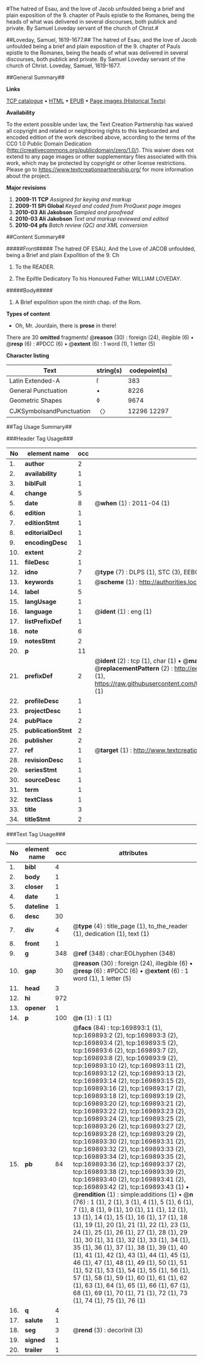#The hatred of Esau, and the love of Jacob unfoulded being a brief and plain exposition of the 9. chapter of Pauls epistle to the Romanes, being the heads of what was delivered in several discourses, both publick and private. By Samuel Loveday servant of the church of Christ.#

##Loveday, Samuel, 1619-1677.##
The hatred of Esau, and the love of Jacob unfoulded being a brief and plain exposition of the 9. chapter of Pauls epistle to the Romanes, being the heads of what was delivered in several discourses, both publick and private. By Samuel Loveday servant of the church of Christ.
Loveday, Samuel, 1619-1677.

##General Summary##

**Links**

[TCP catalogue](http://www.ota.ox.ac.uk/tcp/)  • 
[HTML](http://tei.it.ox.ac.uk/tcp/Texts-HTML/free/A88/A88607.html)  • 
[EPUB](http://tei.it.ox.ac.uk/tcp/Texts-EPUB/free/A88/A88607.epub) • 
[Page images (Historical Texts)](https://historicaltexts.jisc.ac.uk/eebo-99868267e)

**Availability**

To the extent possible under law, the Text Creation Partnership has waived all copyright and related or neighboring rights to this keyboarded and encoded edition of the work described above, according to the terms of the CC0 1.0 Public Domain Dedication (http://creativecommons.org/publicdomain/zero/1.0/). This waiver does not extend to any page images or other supplementary files associated with this work, which may be protected by copyright or other license restrictions. Please go to https://www.textcreationpartnership.org/ for more information about the project.

**Major revisions**

1. __2009-11__ __TCP__ *Assigned for keying and markup*
1. __2009-11__ __SPi Global__ *Keyed and coded from ProQuest page images*
1. __2010-03__ __Ali Jakobson__ *Sampled and proofread*
1. __2010-03__ __Ali Jakobson__ *Text and markup reviewed and edited*
1. __2010-04__ __pfs__ *Batch review (QC) and XML conversion*

##Content Summary##

#####Front#####
The hatred OF ESAU, And the Love of JACOB unfoulded, being a Brief and plain Expoſition of the 9. Ch
1. To the READER.

1. The Epiſtle Dedicatory To his Honoured Father WILLIAM LOVEDAY.

#####Body#####

1. A Brief expoſition upon the ninth chap. of the Rom.

**Types of content**

  * Oh, Mr. Jourdain, there is **prose** in there!

There are 30 **omitted** fragments! 
 @__reason__ (30) : foreign (24), illegible (6)  •  @__resp__ (6) : #PDCC (6)  •  @__extent__ (6) : 1 word (1), 1 letter (5)

**Character listing**


|Text|string(s)|codepoint(s)|
|---|---|---|
|Latin Extended-A|ſ|383|
|General Punctuation|•|8226|
|Geometric Shapes|◊|9674|
|CJKSymbolsandPunctuation|〈〉|12296 12297|

##Tag Usage Summary##

###Header Tag Usage###

|No|element name|occ|attributes|
|---|---|---|---|
|1.|__author__|2||
|2.|__availability__|1||
|3.|__biblFull__|1||
|4.|__change__|5||
|5.|__date__|8| @__when__ (1) : 2011-04 (1)|
|6.|__edition__|1||
|7.|__editionStmt__|1||
|8.|__editorialDecl__|1||
|9.|__encodingDesc__|1||
|10.|__extent__|2||
|11.|__fileDesc__|1||
|12.|__idno__|7| @__type__ (7) : DLPS (1), STC (3), EEBO-CITATION (1), PROQUEST (1), VID (1)|
|13.|__keywords__|1| @__scheme__ (1) : http://authorities.loc.gov/ (1)|
|14.|__label__|5||
|15.|__langUsage__|1||
|16.|__language__|1| @__ident__ (1) : eng (1)|
|17.|__listPrefixDef__|1||
|18.|__note__|6||
|19.|__notesStmt__|2||
|20.|__p__|11||
|21.|__prefixDef__|2| @__ident__ (2) : tcp (1), char (1)  •  @__matchPattern__ (2) : ([0-9\-]+):([0-9IVX]+) (1), (.+) (1)  •  @__replacementPattern__ (2) : http://eebo.chadwyck.com/downloadtiff?vid=$1&page=$2 (1), https://raw.githubusercontent.com/textcreationpartnership/Texts/master/tcpchars.xml#$1 (1)|
|22.|__profileDesc__|1||
|23.|__projectDesc__|1||
|24.|__pubPlace__|2||
|25.|__publicationStmt__|2||
|26.|__publisher__|2||
|27.|__ref__|1| @__target__ (1) : http://www.textcreationpartnership.org/docs/. (1)|
|28.|__revisionDesc__|1||
|29.|__seriesStmt__|1||
|30.|__sourceDesc__|1||
|31.|__term__|1||
|32.|__textClass__|1||
|33.|__title__|3||
|34.|__titleStmt__|2||


###Text Tag Usage###

|No|element name|occ|attributes|
|---|---|---|---|
|1.|__bibl__|4||
|2.|__body__|1||
|3.|__closer__|1||
|4.|__date__|1||
|5.|__dateline__|1||
|6.|__desc__|30||
|7.|__div__|4| @__type__ (4) : title_page (1), to_the_reader (1), dedication (1), text (1)|
|8.|__front__|1||
|9.|__g__|348| @__ref__ (348) : char:EOLhyphen (348)|
|10.|__gap__|30| @__reason__ (30) : foreign (24), illegible (6)  •  @__resp__ (6) : #PDCC (6)  •  @__extent__ (6) : 1 word (1), 1 letter (5)|
|11.|__head__|3||
|12.|__hi__|972||
|13.|__opener__|1||
|14.|__p__|100| @__n__ (1) : 1 (1)|
|15.|__pb__|84| @__facs__ (84) : tcp:169893:1 (1), tcp:169893:2 (2), tcp:169893:3 (2), tcp:169893:4 (2), tcp:169893:5 (2), tcp:169893:6 (2), tcp:169893:7 (2), tcp:169893:8 (2), tcp:169893:9 (2), tcp:169893:10 (2), tcp:169893:11 (2), tcp:169893:12 (2), tcp:169893:13 (2), tcp:169893:14 (2), tcp:169893:15 (2), tcp:169893:16 (2), tcp:169893:17 (2), tcp:169893:18 (2), tcp:169893:19 (2), tcp:169893:20 (2), tcp:169893:21 (2), tcp:169893:22 (2), tcp:169893:23 (2), tcp:169893:24 (2), tcp:169893:25 (2), tcp:169893:26 (2), tcp:169893:27 (2), tcp:169893:28 (2), tcp:169893:29 (2), tcp:169893:30 (2), tcp:169893:31 (2), tcp:169893:32 (2), tcp:169893:33 (2), tcp:169893:34 (2), tcp:169893:35 (2), tcp:169893:36 (2), tcp:169893:37 (2), tcp:169893:38 (2), tcp:169893:39 (2), tcp:169893:40 (2), tcp:169893:41 (2), tcp:169893:42 (2), tcp:169893:43 (1)  •  @__rendition__ (1) : simple:additions (1)  •  @__n__ (76) : 1 (1), 2 (1), 3 (1), 4 (1), 5 (1), 6 (1), 7 (1), 8 (1), 9 (1), 10 (1), 11 (1), 12 (1), 13 (1), 14 (1), 15 (1), 16 (1), 17 (1), 18 (1), 19 (1), 20 (1), 21 (1), 22 (1), 23 (1), 24 (1), 25 (1), 26 (1), 27 (1), 28 (1), 29 (1), 30 (1), 31 (1), 32 (1), 33 (1), 34 (1), 35 (1), 36 (1), 37 (1), 38 (1), 39 (1), 40 (1), 41 (1), 42 (1), 43 (1), 44 (1), 45 (1), 46 (1), 47 (1), 48 (1), 49 (1), 50 (1), 51 (1), 52 (1), 53 (1), 54 (1), 55 (1), 56 (1), 57 (1), 58 (1), 59 (1), 60 (1), 61 (1), 62 (1), 63 (1), 64 (1), 65 (1), 66 (1), 67 (1), 68 (1), 69 (1), 70 (1), 71 (1), 72 (1), 73 (1), 74 (1), 75 (1), 76 (1)|
|16.|__q__|4||
|17.|__salute__|1||
|18.|__seg__|3| @__rend__ (3) : decorInit (3)|
|19.|__signed__|1||
|20.|__trailer__|1||
